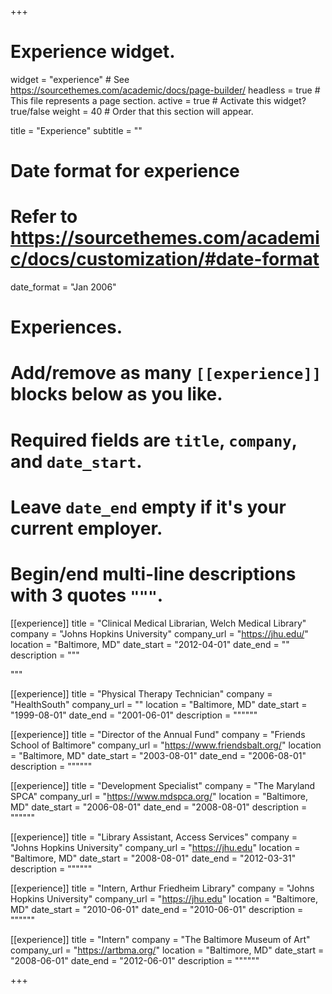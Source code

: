 +++
# Experience widget.
widget = "experience"  # See https://sourcethemes.com/academic/docs/page-builder/
headless = true  # This file represents a page section.
active = true  # Activate this widget? true/false
weight = 40  # Order that this section will appear.

title = "Experience"
subtitle = ""

# Date format for experience
#   Refer to https://sourcethemes.com/academic/docs/customization/#date-format
date_format = "Jan 2006"

# Experiences.
#   Add/remove as many `[[experience]]` blocks below as you like.
#   Required fields are `title`, `company`, and `date_start`.
#   Leave `date_end` empty if it's your current employer.
#   Begin/end multi-line descriptions with 3 quotes `"""`.
[[experience]]
  title = "Clinical Medical Librarian, Welch Medical Library"
  company = "Johns Hopkins University"
  company_url = "https://jhu.edu/"
  location = "Baltimore, MD"
  date_start = "2012-04-01"
  date_end = ""
  description = """

  """

 [[experience]]
  title = "Physical Therapy Technician"
  company = "HealthSouth"
  company_url = ""
  location = "Baltimore, MD"
  date_start = "1999-08-01"
  date_end = "2001-06-01"
  description = """"""



 [[experience]]
  title = "Director of the Annual Fund"
  company = "Friends School of Baltimore"
  company_url = "https://www.friendsbalt.org/"
  location = "Baltimore, MD"
  date_start = "2003-08-01"
  date_end = "2006-08-01"
  description = """"""

 [[experience]]
  title = "Development Specialist"
  company = "The Maryland SPCA"
  company_url = "https://www.mdspca.org/"
  location = "Baltimore, MD"
  date_start = "2006-08-01"
  date_end = "2008-08-01"
  description = """"""

  
[[experience]]
  title = "Library Assistant, Access Services"
  company = "Johns Hopkins University"
  company_url = "https://jhu.edu"
  location = "Baltimore, MD"
  date_start = "2008-08-01"
  date_end = "2012-03-31"
  description = """"""
 
 [[experience]]
  title = "Intern, Arthur Friedheim Library"
  company = "Johns Hopkins University"
  company_url = "https://jhu.edu"
  location = "Baltimore, MD"
  date_start = "2010-06-01"
  date_end = "2010-06-01"
  description = """"""
 
 [[experience]]
  title = "Intern"
  company = "The Baltimore Museum of Art"
  company_url = "https://artbma.org/"
  location = "Baltimore, MD"
  date_start = "2008-06-01"
  date_end = "2012-06-01"
  description = """"""
 

+++
